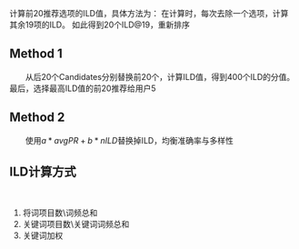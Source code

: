 计算前20推荐选项的ILD值，具体方法为：
在计算时，每次去除一个选项，计算其余19项的ILD。
如此得到20个ILD@19，重新排序

## Method  1

&emsp;&emsp;从后20个Candidates分别替换前20个，计算ILD值，得到400个ILD的分值。最后，选择最高ILD值的前20推荐给用户5

## Method 2

&emsp;&emsp;使用$a*avgPR+b*nILD$替换掉ILD，均衡准确率与多样性

## ILD计算方式
&emsp;&emsp;
1. 将词项目数\词频总和
2. 关键词项目数\关键词词频总和
3. 关键词加权

